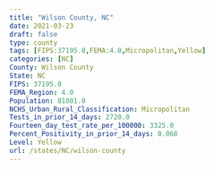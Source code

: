 ```yaml
---
title: "Wilson County, NC"
date: 2021-03-23
draft: false
type: county
tags: [FIPS:37195.0,FEMA:4.0,Micropolitan,Yellow]
categories: [NC]
County: Wilson County
State: NC
FIPS: 37195.0
FEMA_Region: 4.0
Population: 81801.0
NCHS_Urban_Rural_Classification: Micropolitan
Tests_in_prior_14_days: 2720.0
Fourteen_day_test_rate_per_100000: 3325.0
Percent_Positivity_in_prior_14_days: 0.068
Level: Yellow
url: /states/NC/wilson-county
---
```




